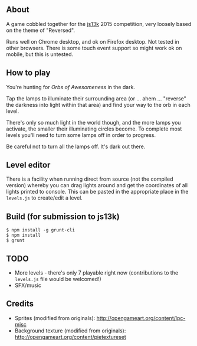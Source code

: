 ## About

A game cobbled together for the [js13k](http://js13kgames.com/) 2015 competition, very loosely based on the theme of "Reversed".

Runs well on Chrome desktop, and ok on Firefox desktop. Not tested in other browsers. There is some touch event support so might work ok on mobile, but this is untested.

## How to play

You're hunting for _Orbs of Awesomeness_ in the dark.

Tap the lamps to illuminate their surrounding area (or ... ahem ... "reverse" the darkness into light within that area) and find your way to the orb in each level.

There's only so much light in the world though, and the more lamps you activate, the smaller their illuminating circles become. To complete most levels you'll need to turn some lamps off in order to progress.

Be careful not to turn all the lamps off. It's dark out there.

## Level editor

There is a facility when running direct from source (not the compiled version) whereby you can drag lights around and get the coordinates of all lights printed to console. This can be pasted in the appropriate place in the `levels.js` to create/edit a level.

## Build (for submission to js13k)

```
$ npm install -g grunt-cli
$ npm install
$ grunt
```

## TODO

* More levels - there's only 7 playable right now (contributions to the `levels.js` file would be welcomed!)
* SFX/music

## Credits

* Sprites (modified from originals): http://opengameart.org/content/lpc-misc
* Background texture (modified from originals): http://opengameart.org/content/pietextureset
